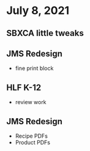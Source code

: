 # July 8, 2021

## SBXCA little tweaks

## JMS Redesign
- fine print block

## HLF K-12
- review work

## JMS Redesign
- Recipe PDFs
- Product PDFs